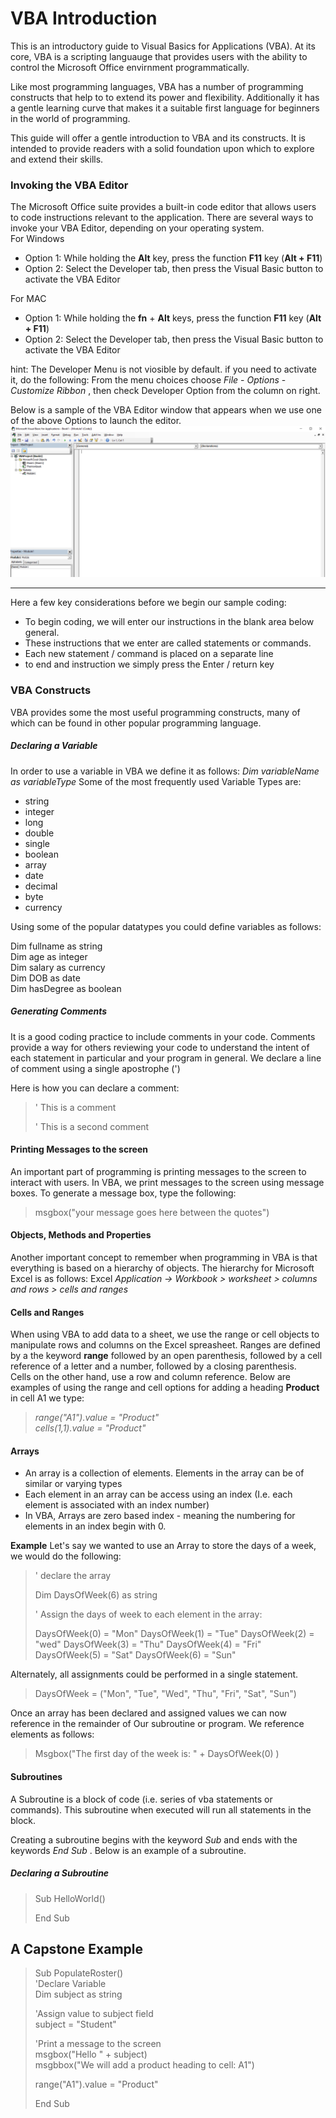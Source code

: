 # VBA Introduction
This is an introductory guide to Visual Basics for Applications (VBA). At its core, VBA is a scripting languauge that provides users with the ability to control the Microsoft Office envirnment programmatically.

Like most programming languages, VBA has a number of programming constructs that help to to extend its power and flexibility. Additionally it has a gentle learning curve that makes it a suitable first language for beginners in the world of programming.

This guide will offer a gentle introduction to VBA and its constructs. It is intended to provide readers with a solid foundation upon which to explore and extend their skills.

### Invoking the VBA Editor
The Microsoft Office suite provides a built-in code editor that allows users to code instructions relevant to the application. There are several ways to invoke your VBA Editor, depending on your operating system.<br>
For Windows
- Option 1: While holding the **Alt** key, press the function **F11** key (**Alt + F11**)
- Option 2: Select the Developer tab, then press the Visual Basic button to activate the VBA Editor

For MAC
- Option 1: While holding the **fn** + **Alt** keys, press the function **F11** key (**Alt + F11**)
- Option 2: Select the Developer tab, then press the Visual Basic button to activate the VBA Editor

hint: The Developer Menu is not viosible by default. if you need to activate it, do the following:
  From the menu choices choose *File* - *Options* - *Customize Ribbon* , then check Developer Option from the column on right. 

Below is a sample of the VBA Editor window that appears when we use one of the above Options to launch the editor.
![VBA IDE](https://github.com/informidas/vba-basic-documentation/blob/master/VBA_IDE.PNG "sample VBA Editor screen")


---

Here a few key considerations before we begin our sample coding:
- To begin coding, we will enter our instructions in the blank area below general.
- These instructions that we enter are called statements or commands.
- Each new statement / command is placed on a separate line
- to end and instruction we simply press the Enter / return key
  
### VBA Constructs
VBA provides some the most useful programming constructs, many of which can be found in other popular programming language. 

##### Declaring a Variable
In order to use a variable in VBA we define it as follows:
*Dim variableName as variableType*
Some of the most frequently used Variable Types are:

* string
* integer
* long
* double
* single
* boolean
* array
* date
* decimal
* byte
* currency

Using some of the popular datatypes you could define variables as follows: <br>

Dim fullname as string <br>
Dim age as integer <br>
Dim salary as currency <br>
Dim DOB as date <br>
Dim hasDegree as boolean <br>

##### Generating Comments
It is a good coding practice to include comments in your code. Comments provide a way for others reviewing your code to understand the intent of each statement in particular and your program in general. We declare a line of comment using a single apostrophe (')

Here is how you can declare a comment:
>
> ' This is a comment
>
> ' This is a second comment
>

#### Printing Messages to the screen
An important part of programming is printing messages to the screen to interact with users. In VBA, we print messages to the screen using message boxes. To generate a message box, type the following:

>
> msgbox("your message goes here between the quotes")
>
>

#### Objects, Methods and Properties
Another important concept to remember when programming in VBA is that everything is based on a hierarchy of objects. The hierarchy for Microsoft Excel is as follows:
Excel *Application -> Workbook > worksheet > columns and rows > cells and ranges*


#### Cells and Ranges
When using VBA to add data to a sheet, we use the range or cell objects to manipulate rows and columns on the Excel spreasheet.
Ranges are defined by a the keyword **range** followed by an open parenthesis, followed by a cell reference of a letter and a number, followed by a closing parenthesis. <br>
Cells on the other hand, use a row and column reference. Below are examples of using the range and cell options for adding a heading **Product** in cell A1 we type:

>
> *range("A1").value = "Product"* <br>
> *cells(1,1).value = "Product"*
>

#### Arrays

- An array is a collection of elements. Elements in the array can be of similar or varying types
- Each element in an array can be access using an index (I.e. each element is associated with an index number)
- In VBA, Arrays are zero based index - meaning the numbering for elements in an index begin with 0.

**Example**
Let's say we wanted to use an Array to store the days of a week, we would do the following:

>
> ' declare the array
>
> Dim DaysOfWeek(6) as string
> 
> ' Assign the days of week to each element in the array:
>
> DaysOfWeek(0) = "Mon"
> DaysOfWeek(1) = "Tue"
> DaysOfWeek(2) =  "wed"
> DaysOfWeek(3) = "Thu"
> DaysOfWeek(4) = "Fri"
> DaysOfWeek(5) = "Sat"
> DaysOfWeek(6) = "Sun"

Alternately, all assignments could be performed in a single statement.

>
> DaysOfWeek = ("Mon", "Tue", "Wed", "Thu", "Fri", "Sat", "Sun")
>

Once an array has been declared and assigned values we can now reference in the remainder of Our subroutine or program.
We reference elements as follows:
>
> Msgbox("The first day of the week is: " + DaysOfWeek(0) )
>

#### Subroutines
A Subroutine is a block of code (i.e. series of vba statements or commands). This subroutine when executed will run all statements in the block.

Creating a subroutine begins with the keyword *Sub* and ends with the keywords *End Sub* . Below is an example of a subroutine.

>
##### Declaring a Subroutine
> Sub HelloWorld()
>
> End Sub

## A Capstone Example

>
> Sub PopulateRoster() <br>
> 'Declare Variable <br>
> Dim subject as string <br>
> 
> 'Assign value to subject field <br>
> subject = "Student" <br>
> 
> 'Print a message to the screen <br>
> msgbox("Hello " + subject) <br>
> msgbbox("We will add a product heading to cell: A1")
>
> range("A1").value = "Product"
>
> End Sub
